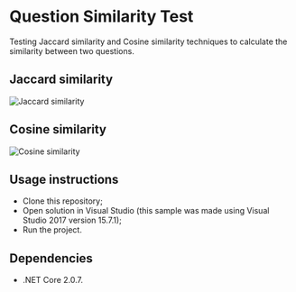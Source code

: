 # Question Similarity Test

Testing Jaccard similarity and Cosine similarity techniques to calculate the similarity between two questions.

Jaccard similarity
---

![Jaccard similarity](https://wikimedia.org/api/rest_v1/media/math/render/svg/3e9973bd4dbe77354c43c8d356e50adfc780ed80)

Cosine similarity
---

![Cosine similarity](https://wikimedia.org/api/rest_v1/media/math/render/svg/a71c4add4abded66efd42b202c76f6a59944a587)

Usage instructions
---

- Clone this repository;
- Open solution in Visual Studio (this sample was made using Visual Studio 2017 version 15.7.1);
- Run the project.

Dependencies
---

- .NET Core 2.0.7.